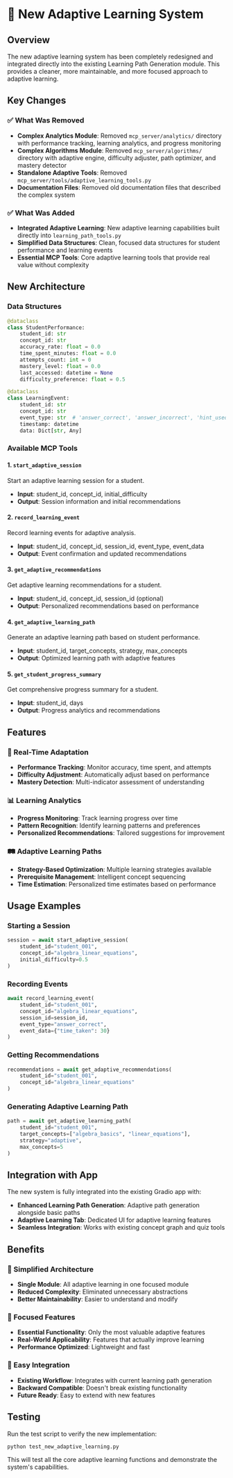 # 🧠 New Adaptive Learning System

## Overview

The new adaptive learning system has been completely redesigned and integrated directly into the existing Learning Path Generation module. This provides a cleaner, more maintainable, and more focused approach to adaptive learning.

## Key Changes

### ✅ What Was Removed
- **Complex Analytics Module**: Removed `mcp_server/analytics/` directory with performance tracking, learning analytics, and progress monitoring
- **Complex Algorithms Module**: Removed `mcp_server/algorithms/` directory with adaptive engine, difficulty adjuster, path optimizer, and mastery detector
- **Standalone Adaptive Tools**: Removed `mcp_server/tools/adaptive_learning_tools.py`
- **Documentation Files**: Removed old documentation files that described the complex system

### ✅ What Was Added
- **Integrated Adaptive Learning**: New adaptive learning capabilities built directly into `learning_path_tools.py`
- **Simplified Data Structures**: Clean, focused data structures for student performance and learning events
- **Essential MCP Tools**: Core adaptive learning tools that provide real value without complexity

## New Architecture

### Data Structures
```python
@dataclass
class StudentPerformance:
    student_id: str
    concept_id: str
    accuracy_rate: float = 0.0
    time_spent_minutes: float = 0.0
    attempts_count: int = 0
    mastery_level: float = 0.0
    last_accessed: datetime = None
    difficulty_preference: float = 0.5

@dataclass
class LearningEvent:
    student_id: str
    concept_id: str
    event_type: str  # 'answer_correct', 'answer_incorrect', 'hint_used', 'time_spent'
    timestamp: datetime
    data: Dict[str, Any]
```

### Available MCP Tools

#### 1. `start_adaptive_session`
Start an adaptive learning session for a student.
- **Input**: student_id, concept_id, initial_difficulty
- **Output**: Session information and initial recommendations

#### 2. `record_learning_event`
Record learning events for adaptive analysis.
- **Input**: student_id, concept_id, session_id, event_type, event_data
- **Output**: Event confirmation and updated recommendations

#### 3. `get_adaptive_recommendations`
Get adaptive learning recommendations for a student.
- **Input**: student_id, concept_id, session_id (optional)
- **Output**: Personalized recommendations based on performance

#### 4. `get_adaptive_learning_path`
Generate an adaptive learning path based on student performance.
- **Input**: student_id, target_concepts, strategy, max_concepts
- **Output**: Optimized learning path with adaptive features

#### 5. `get_student_progress_summary`
Get comprehensive progress summary for a student.
- **Input**: student_id, days
- **Output**: Progress analytics and recommendations

## Features

### 🎯 Real-Time Adaptation
- **Performance Tracking**: Monitor accuracy, time spent, and attempts
- **Difficulty Adjustment**: Automatically adjust based on performance
- **Mastery Detection**: Multi-indicator assessment of understanding

### 📊 Learning Analytics
- **Progress Monitoring**: Track learning progress over time
- **Pattern Recognition**: Identify learning patterns and preferences
- **Personalized Recommendations**: Tailored suggestions for improvement

### 🛤️ Adaptive Learning Paths
- **Strategy-Based Optimization**: Multiple learning strategies available
- **Prerequisite Management**: Intelligent concept sequencing
- **Time Estimation**: Personalized time estimates based on performance

## Usage Examples

### Starting a Session
```python
session = await start_adaptive_session(
    student_id="student_001",
    concept_id="algebra_linear_equations",
    initial_difficulty=0.5
)
```

### Recording Events
```python
await record_learning_event(
    student_id="student_001",
    concept_id="algebra_linear_equations",
    session_id=session_id,
    event_type="answer_correct",
    event_data={"time_taken": 30}
)
```

### Getting Recommendations
```python
recommendations = await get_adaptive_recommendations(
    student_id="student_001",
    concept_id="algebra_linear_equations"
)
```

### Generating Adaptive Learning Path
```python
path = await get_adaptive_learning_path(
    student_id="student_001",
    target_concepts=["algebra_basics", "linear_equations"],
    strategy="adaptive",
    max_concepts=5
)
```

## Integration with App

The new system is fully integrated into the existing Gradio app with:
- **Enhanced Learning Path Generation**: Adaptive path generation alongside basic paths
- **Adaptive Learning Tab**: Dedicated UI for adaptive learning features
- **Seamless Integration**: Works with existing concept graph and quiz tools

## Benefits

### 🚀 Simplified Architecture
- **Single Module**: All adaptive learning in one focused module
- **Reduced Complexity**: Eliminated unnecessary abstractions
- **Better Maintainability**: Easier to understand and modify

### 🎯 Focused Features
- **Essential Functionality**: Only the most valuable adaptive features
- **Real-World Applicability**: Features that actually improve learning
- **Performance Optimized**: Lightweight and fast

### 🔧 Easy Integration
- **Existing Workflow**: Integrates with current learning path generation
- **Backward Compatible**: Doesn't break existing functionality
- **Future Ready**: Easy to extend with new features

## Testing

Run the test script to verify the new implementation:
```bash
python test_new_adaptive_learning.py
```

This will test all the core adaptive learning functions and demonstrate the system's capabilities.
